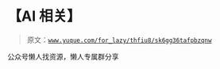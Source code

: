 # 【AI 相关】

> 原文：[`www.yuque.com/for_lazy/thfiu8/sk6gg36tafpbzqnw`](https://www.yuque.com/for_lazy/thfiu8/sk6gg36tafpbzqnw)

<ne-p id="u6788214f" data-lake-id="u6788214f"><ne-text id="u648f6efe">公众号懒人找资源，懒人专属群分享</ne-text></ne-p>